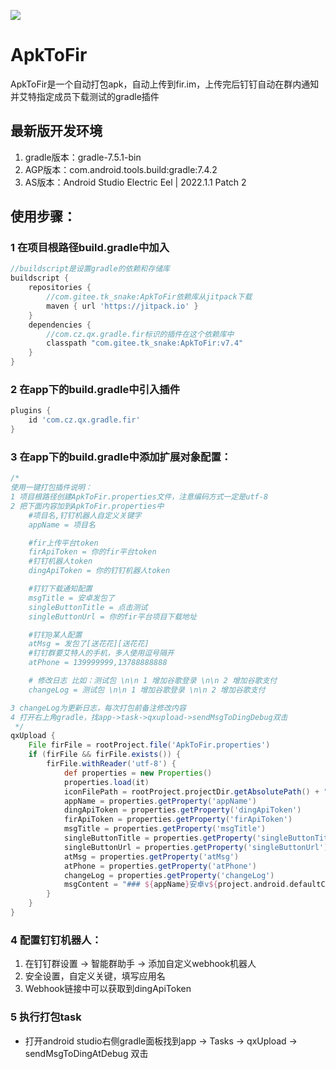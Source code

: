 [![](https://jitpack.io/v/com.gitee.tk_snake/ApkToFir.svg)](https://jitpack.io/#com.gitee.tk_snake/ApkToFir)
# ApkToFir

ApkToFir是一个自动打包apk，自动上传到fir.im，上传完后钉钉自动在群内通知并艾特指定成员下载测试的gradle插件


## 最新版开发环境
1. gradle版本：gradle-7.5.1-bin
2. AGP版本：com.android.tools.build:gradle:7.4.2
3. AS版本：Android Studio Electric Eel | 2022.1.1 Patch 2

## 使用步骤：
### 1 在项目根路径build.gradle中加入
```groovy
//buildscript是设置gradle的依赖和存储库
buildscript {
    repositories {
        //com.gitee.tk_snake:ApkToFir依赖库从jitpack下载
        maven { url 'https://jitpack.io' }
    }
    dependencies {
        //com.cz.qx.gradle.fir标识的插件在这个依赖库中
        classpath "com.gitee.tk_snake:ApkToFir:v7.4"
    }
}
```

### 2 在app下的build.gradle中引入插件
```groovy
plugins {
    id 'com.cz.qx.gradle.fir'
}
```

### 3 在app下的build.gradle中添加扩展对象配置：
```groovy
/*
使用一键打包插件说明：
1 项目根路径创建ApkToFir.properties文件，注意编码方式一定是utf-8
2 把下面内容加到ApkToFir.properties中
    #项目名,钉钉机器人自定义关键字
    appName = 项目名

    #fir上传平台token
    firApiToken = 你的fir平台token
    #钉钉机器人token
    dingApiToken = 你的钉钉机器人token

    #钉钉下载通知配置
    msgTitle = 安卓发包了
    singleButtonTitle = 点击测试
    singleButtonUrl = 你的fir平台项目下载地址

    #钉钉@某人配置
    atMsg = 发包了[送花花][送花花]
    #钉钉群要艾特人的手机，多人使用逗号隔开
    atPhone = 139999999,13788888888

    # 修改日志 比如：测试包 \n\n 1 增加谷歌登录 \n\n 2 增加谷歌支付
    changeLog = 测试包 \n\n 1 增加谷歌登录 \n\n 2 增加谷歌支付

3 changeLog为更新日志，每次打包前备注修改内容
4 打开右上角gradle，找app->task->qxupload->sendMsgToDingDebug双击
 */
qxUpload {
    File firFile = rootProject.file('ApkToFir.properties')
    if (firFile && firFile.exists()) {
        firFile.withReader('utf-8') {
            def properties = new Properties()
            properties.load(it)
            iconFilePath = rootProject.projectDir.getAbsolutePath() + "/app/src/main/res/mipmap-xhdpi/ic_launcher.png"
            appName = properties.getProperty('appName')
            dingApiToken = properties.getProperty('dingApiToken')
            firApiToken = properties.getProperty('firApiToken')
            msgTitle = properties.getProperty('msgTitle')
            singleButtonTitle = properties.getProperty('singleButtonTitle')
            singleButtonUrl = properties.getProperty('singleButtonUrl')
            atMsg = properties.getProperty('atMsg')
            atPhone = properties.getProperty('atPhone')
            changeLog = properties.getProperty('changeLog')
            msgContent = "### ${appName}安卓v${project.android.defaultConfig.versionName}发布 \n\n 日志：\n\n ${changeLog} \n\n [下载地址](${singleButtonUrl})"
        }
    }
}
```

### 4 配置钉钉机器人：
1. 在钉钉群设置 -> 智能群助手 -> 添加自定义webhook机器人
2. 安全设置，自定义关键，填写应用名
3. Webhook链接中可以获取到dingApiToken

### 5 执行打包task
- 打开android studio右侧gradle面板找到app -> Tasks -> qxUpload -> sendMsgToDingAtDebug 双击

